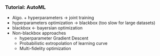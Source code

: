### Tutorial: AutoML

* Algo. + hyperparameters -> joint training
* hyperparameters optimization -> blackbox (too slow for large datasets)
* blackbox <- bayersian optimization
* Non-blackbox approaches
  * hyperparameter Gradient Descent
  * Probabilistic extropolation of learning curve
  * Multi-fidelity optimization
 

